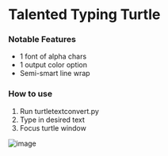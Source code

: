 # Talented Typing Turtle

### Notable Features
* 1 font of alpha chars
* 1 output color option
* Semi-smart line wrap

### How to use
1) Run turtletextconvert.py
2) Type in desired text
3) Focus turtle window

![image](https://github.com/delbertina/TalentedTypingTurtle/assets/6349928/c52d05b6-cd24-44fd-986a-06c31a8a9213)
